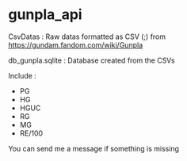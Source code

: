 # gunpla_api

CsvDatas : Raw datas formatted as CSV (;) from https://gundam.fandom.com/wiki/Gunpla

db_gunpla.sqlite : Database created from the CSVs

Include :
- PG
- HG
- HGUC
- RG
- MG
- RE/100


You can send me a message if something is missing
